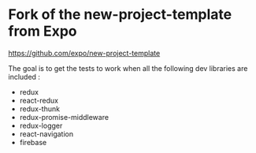 # Fork of the new-project-template from Expo
https://github.com/expo/new-project-template

The goal is to get the tests to work when all the following dev libraries are included :
* redux
* react-redux
* redux-thunk
* redux-promise-middleware
* redux-logger
* react-navigation
* firebase